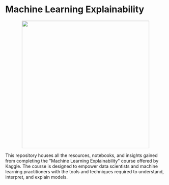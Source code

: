 # Machine Learning Explainability

<div align="center">
<img src="(https://github.com/robsoncserafim/Machine_Learning_Explainability/assets/99512194/c7d66241-57f6-4911-9d06-bbaecc9dd38.png)" width="400px" />
</div>





This repository houses all the resources, notebooks, and insights gained from completing the "Machine Learning Explainability" course offered by Kaggle. The course is designed to empower data scientists and machine learning practitioners with the tools and techniques required to understand, interpret, and explain models.
